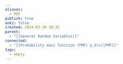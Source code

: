 ```yaml
---
aliases:
  - PDF
publish: true
anki: false
created: 2024-03-20 18:32
parent:
  - "[[General Random Variables]]"
connected:
  - "[[Probability mass function (PMF) p_X(x)|PMF]]"
tags:
  - empty
---
```

